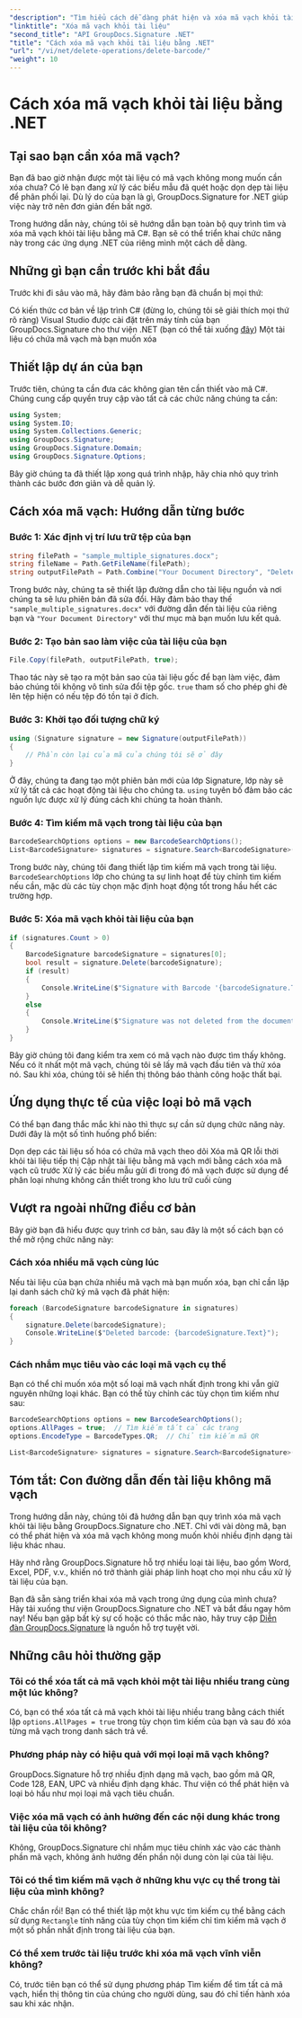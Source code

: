 ```yaml
---
"description": "Tìm hiểu cách dễ dàng phát hiện và xóa mã vạch khỏi tài liệu bằng GroupDocs.Signature cho .NET. Các ví dụ mã C# đầy đủ kèm hướng dẫn từng bước."
"linktitle": "Xóa mã vạch khỏi tài liệu"
"second_title": "API GroupDocs.Signature .NET"
"title": "Cách xóa mã vạch khỏi tài liệu bằng .NET"
"url": "/vi/net/delete-operations/delete-barcode/"
"weight": 10
---
```


# Cách xóa mã vạch khỏi tài liệu bằng .NET

## Tại sao bạn cần xóa mã vạch?

Bạn đã bao giờ nhận được một tài liệu có mã vạch không mong muốn cần xóa chưa? Có lẽ bạn đang xử lý các biểu mẫu đã quét hoặc dọn dẹp tài liệu để phân phối lại. Dù lý do của bạn là gì, GroupDocs.Signature for .NET giúp việc này trở nên đơn giản đến bất ngờ.

Trong hướng dẫn này, chúng tôi sẽ hướng dẫn bạn toàn bộ quy trình tìm và xóa mã vạch khỏi tài liệu bằng mã C#. Bạn sẽ có thể triển khai chức năng này trong các ứng dụng .NET của riêng mình một cách dễ dàng.

## Những gì bạn cần trước khi bắt đầu

Trước khi đi sâu vào mã, hãy đảm bảo rằng bạn đã chuẩn bị mọi thứ:

Có kiến thức cơ bản về lập trình C# (đừng lo, chúng tôi sẽ giải thích mọi thứ rõ ràng)
Visual Studio được cài đặt trên máy tính của bạn
GroupDocs.Signature cho thư viện .NET (bạn có thể tải xuống [đây](https://releases.groupdocs.com/signature/net/))
Một tài liệu có chứa mã vạch mà bạn muốn xóa

## Thiết lập dự án của bạn

Trước tiên, chúng ta cần đưa các không gian tên cần thiết vào mã C#. Chúng cung cấp quyền truy cập vào tất cả các chức năng chúng ta cần:

```csharp
using System;
using System.IO;
using System.Collections.Generic;
using GroupDocs.Signature;
using GroupDocs.Signature.Domain;
using GroupDocs.Signature.Options;
```

Bây giờ chúng ta đã thiết lập xong quá trình nhập, hãy chia nhỏ quy trình thành các bước đơn giản và dễ quản lý.

## Cách xóa mã vạch: Hướng dẫn từng bước

### Bước 1: Xác định vị trí lưu trữ tệp của bạn

```csharp
string filePath = "sample_multiple_signatures.docx";
string fileName = Path.GetFileName(filePath);
string outputFilePath = Path.Combine("Your Document Directory", "DeleteBarcode", fileName);
```

Trong bước này, chúng ta sẽ thiết lập đường dẫn cho tài liệu nguồn và nơi chúng ta sẽ lưu phiên bản đã sửa đổi. Hãy đảm bảo thay thế `"sample_multiple_signatures.docx"` với đường dẫn đến tài liệu của riêng bạn và `"Your Document Directory"` với thư mục mà bạn muốn lưu kết quả.

### Bước 2: Tạo bản sao làm việc của tài liệu của bạn

```csharp
File.Copy(filePath, outputFilePath, true);
```

Thao tác này sẽ tạo ra một bản sao của tài liệu gốc để bạn làm việc, đảm bảo chúng tôi không vô tình sửa đổi tệp gốc. `true` tham số cho phép ghi đè lên tệp hiện có nếu tệp đó tồn tại ở đích.

### Bước 3: Khởi tạo đối tượng chữ ký

```csharp
using (Signature signature = new Signature(outputFilePath))
{
    // Phần còn lại của mã của chúng tôi sẽ ở đây
}
```

Ở đây, chúng ta đang tạo một phiên bản mới của lớp Signature, lớp này sẽ xử lý tất cả các hoạt động tài liệu cho chúng ta. `using` tuyên bố đảm bảo các nguồn lực được xử lý đúng cách khi chúng ta hoàn thành.

### Bước 4: Tìm kiếm mã vạch trong tài liệu của bạn

```csharp
BarcodeSearchOptions options = new BarcodeSearchOptions();
List<BarcodeSignature> signatures = signature.Search<BarcodeSignature>(options);
```

Trong bước này, chúng tôi đang thiết lập tìm kiếm mã vạch trong tài liệu. `BarcodeSearchOptions` lớp cho chúng ta sự linh hoạt để tùy chỉnh tìm kiếm nếu cần, mặc dù các tùy chọn mặc định hoạt động tốt trong hầu hết các trường hợp.

### Bước 5: Xóa mã vạch khỏi tài liệu của bạn

```csharp
if (signatures.Count > 0)
{
    BarcodeSignature barcodeSignature = signatures[0];
    bool result = signature.Delete(barcodeSignature);
    if (result)
    {
        Console.WriteLine($"Signature with Barcode '{barcodeSignature.Text}' and encode type '{barcodeSignature.EncodeType.TypeName}' was deleted from document ['{fileName}'].");
    }
    else
    {
        Console.WriteLine($"Signature was not deleted from the document! Signature with Barcode '{barcodeSignature.Text}' and encode type '{barcodeSignature.EncodeType.TypeName}' was not found!");
    }
}
```

Bây giờ chúng tôi đang kiểm tra xem có mã vạch nào được tìm thấy không. Nếu có ít nhất một mã vạch, chúng tôi sẽ lấy mã vạch đầu tiên và thử xóa nó. Sau khi xóa, chúng tôi sẽ hiển thị thông báo thành công hoặc thất bại.

## Ứng dụng thực tế của việc loại bỏ mã vạch

Có thể bạn đang thắc mắc khi nào thì thực sự cần sử dụng chức năng này. Dưới đây là một số tình huống phổ biến:

Dọn dẹp các tài liệu số hóa có chứa mã vạch theo dõi
Xóa mã QR lỗi thời khỏi tài liệu tiếp thị
Cập nhật tài liệu bằng mã vạch mới bằng cách xóa mã vạch cũ trước
Xử lý các biểu mẫu gửi đi trong đó mã vạch được sử dụng để phân loại nhưng không cần thiết trong kho lưu trữ cuối cùng

## Vượt ra ngoài những điều cơ bản

Bây giờ bạn đã hiểu được quy trình cơ bản, sau đây là một số cách bạn có thể mở rộng chức năng này:

### Cách xóa nhiều mã vạch cùng lúc

Nếu tài liệu của bạn chứa nhiều mã vạch mà bạn muốn xóa, bạn chỉ cần lặp lại danh sách chữ ký mã vạch đã phát hiện:

```csharp
foreach (BarcodeSignature barcodeSignature in signatures)
{
    signature.Delete(barcodeSignature);
    Console.WriteLine($"Deleted barcode: {barcodeSignature.Text}");
}
```

### Cách nhắm mục tiêu vào các loại mã vạch cụ thể

Bạn có thể chỉ muốn xóa một số loại mã vạch nhất định trong khi vẫn giữ nguyên những loại khác. Bạn có thể tùy chỉnh các tùy chọn tìm kiếm như sau:

```csharp
BarcodeSearchOptions options = new BarcodeSearchOptions();
options.AllPages = true;  // Tìm kiếm tất cả các trang
options.EncodeType = BarcodeTypes.QR;  // Chỉ tìm kiếm mã QR

List<BarcodeSignature> signatures = signature.Search<BarcodeSignature>(options);
```

## Tóm tắt: Con đường dẫn đến tài liệu không mã vạch

Trong hướng dẫn này, chúng tôi đã hướng dẫn bạn quy trình xóa mã vạch khỏi tài liệu bằng GroupDocs.Signature cho .NET. Chỉ với vài dòng mã, bạn có thể phát hiện và xóa mã vạch không mong muốn khỏi nhiều định dạng tài liệu khác nhau.

Hãy nhớ rằng GroupDocs.Signature hỗ trợ nhiều loại tài liệu, bao gồm Word, Excel, PDF, v.v., khiến nó trở thành giải pháp linh hoạt cho mọi nhu cầu xử lý tài liệu của bạn.

Bạn đã sẵn sàng triển khai xóa mã vạch trong ứng dụng của mình chưa? Hãy tải xuống thư viện GroupDocs.Signature cho .NET và bắt đầu ngay hôm nay! Nếu bạn gặp bất kỳ sự cố hoặc có thắc mắc nào, hãy truy cập [Diễn đàn GroupDocs.Signature](https://forum.groupdocs.com/c/signature/13) là nguồn hỗ trợ tuyệt vời.

## Những câu hỏi thường gặp

### Tôi có thể xóa tất cả mã vạch khỏi một tài liệu nhiều trang cùng một lúc không?

Có, bạn có thể xóa tất cả mã vạch khỏi tài liệu nhiều trang bằng cách thiết lập `options.AllPages = true` trong tùy chọn tìm kiếm của bạn và sau đó xóa từng mã vạch trong danh sách trả về.

### Phương pháp này có hiệu quả với mọi loại mã vạch không?

GroupDocs.Signature hỗ trợ nhiều định dạng mã vạch, bao gồm mã QR, Code 128, EAN, UPC và nhiều định dạng khác. Thư viện có thể phát hiện và loại bỏ hầu như mọi loại mã vạch tiêu chuẩn.

### Việc xóa mã vạch có ảnh hưởng đến các nội dung khác trong tài liệu của tôi không?

Không, GroupDocs.Signature chỉ nhắm mục tiêu chính xác vào các thành phần mã vạch, không ảnh hưởng đến phần nội dung còn lại của tài liệu.

### Tôi có thể tìm kiếm mã vạch ở những khu vực cụ thể trong tài liệu của mình không?

Chắc chắn rồi! Bạn có thể thiết lập một khu vực tìm kiếm cụ thể bằng cách sử dụng `Rectangle` tính năng của tùy chọn tìm kiếm chỉ tìm kiếm mã vạch ở một số phần nhất định trong tài liệu của bạn.

### Có thể xem trước tài liệu trước khi xóa mã vạch vĩnh viễn không?

Có, trước tiên bạn có thể sử dụng phương pháp Tìm kiếm để tìm tất cả mã vạch, hiển thị thông tin của chúng cho người dùng, sau đó chỉ tiến hành xóa sau khi xác nhận.
